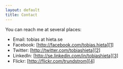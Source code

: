 ```yaml
---
layout: default
title: Contact
---
```


You can reach me at several places:

* Email: tobias at hieta.se
* Facebook: [http://facebook.com/tobias.hieta][1]
* Twitter: [http://twitter.com/tobiashieta][2]
* LinkedIn: [http://se.linkedin.com/in/tobiashieta][3]
* Flickr: [http://flickr.com/trundstrom][4]

[1]:http://facebook.com/tobias.hieta
[2]:http://twitter.com/tobiashieta
[3]:http://se.linkedin.com/in/tobiashieta
[4]: http://flickr.com/trundstrom


